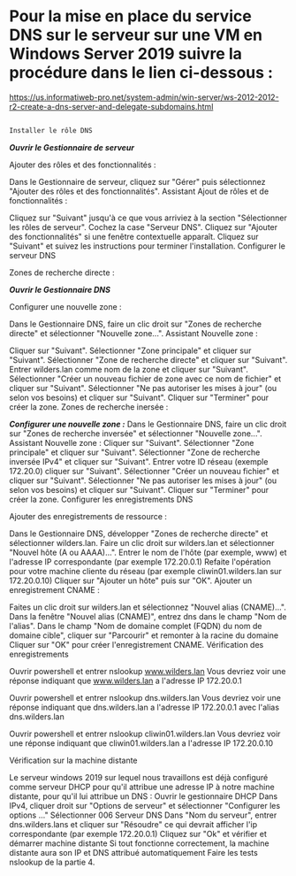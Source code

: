 # Pour la mise en place du service DNS sur le serveur sur une VM en Windows Server 2019 suivre la procédure dans le lien ci-dessous : 

https://us.informatiweb-pro.net/system-admin/win-server/ws-2012-2012-r2-create-a-dns-server-and-delegate-subdomains.html

``` 1 - Étapes de configuration

Installer le rôle DNS
```

_**Ouvrir le Gestionnaire de serveur**_

Ajouter des rôles et des fonctionnalités :

Dans le Gestionnaire de serveur, cliquez sur "Gérer" puis sélectionnez "Ajouter des rôles et des fonctionnalités".
Assistant Ajout de rôles et de fonctionnalités :

Cliquez sur "Suivant" jusqu'à ce que vous arriviez à la section "Sélectionner les rôles de serveur".
Cochez la case "Serveur DNS".
Cliquez sur "Ajouter des fonctionnalités" si une fenêtre contextuelle apparaît.
Cliquez sur "Suivant" et suivez les instructions pour terminer l'installation.
Configurer le serveur DNS 


Zones de recherche directe :

_**Ouvrir le Gestionnaire DNS**_

Configurer une nouvelle zone :

Dans le Gestionnaire DNS, faire un clic droit sur "Zones de recherche directe" et sélectionner "Nouvelle zone...".
Assistant Nouvelle zone :

Cliquer sur "Suivant".
Sélectionner "Zone principale" et cliquer sur "Suivant".
Sélectionner "Zone de recherche directe" et cliquer sur "Suivant".
Entrer wilders.lan comme nom de la zone et cliquer sur "Suivant".
Sélectionner "Créer un nouveau fichier de zone avec ce nom de fichier" et cliquer sur "Suivant".
Sélectionner "Ne pas autoriser les mises à jour" (ou selon vos besoins) et cliquer sur "Suivant".
Cliquer sur "Terminer" pour créer la zone.
Zones de recherche inersée :

_**Configurer une nouvelle zone :**_
Dans le Gestionnaire DNS, faire un clic droit sur "Zones de recherche inversée" et sélectionner "Nouvelle zone...".
Assistant Nouvelle zone :
Cliquer sur "Suivant".
Sélectionner "Zone principale" et cliquer sur "Suivant".
Sélectionner "Zone de recherche inversée IPv4" et cliquer sur "Suivant".
Entrer votre ID réseau (exemple 172.20.0) cliquer sur "Suivant".
Sélectionner "Créer un nouveau fichier" et cliquer sur "Suivant".
Sélectionner "Ne pas autoriser les mises à jour" (ou selon vos besoins) et cliquer sur "Suivant".
Cliquer sur "Terminer" pour créer la zone.
Configurer les enregistrements DNS

Ajouter des enregistrements de ressource :

Dans le Gestionnaire DNS, développer "Zones de recherche directe" et sélectionner wilders.lan.
Faire un clic droit sur wilders.lan et sélectionner "Nouvel hôte (A ou AAAA)...".
Entrer le nom de l'hôte (par exemple, www) et l'adresse IP correspondante (par exemple 172.20.0.1)
Refaite l'opération pour votre machine cliente du réseau (par exemple cliwin01.wilders.lan sur 172.20.0.10)
Cliquer sur "Ajouter un hôte" puis sur "OK".
Ajouter un enregistrement CNAME :

Faites un clic droit sur wilders.lan et sélectionnez "Nouvel alias (CNAME)...".
Dans la fenêtre "Nouvel alias (CNAME)", entrez dns dans le champ "Nom de l'alias".
Dans le champ "Nom de domaine complet (FQDN) du nom de domaine cible", cliquer sur "Parcourir" et remonter à la racine du domaine
Cliquer sur "OK" pour créer l'enregistrement CNAME.
Vérification des enregistrements

Ouvrir powershell et entrer nslookup www.wilders.lan
Vous devriez voir une réponse indiquant que www.wilders.lan a l'adresse IP 172.20.0.1

Ouvrir powershell et entrer nslookup dns.wilders.lan
Vous devriez voir une réponse indiquant que dns.wilders.lan a l'adresse IP 172.20.0.1 avec l'alias dns.wilders.lan

Ouvrir powershell et entrer nslookup cliwin01.wilders.lan
Vous devriez voir une réponse indiquant que cliwin01.wilders.lan a l'adresse IP 172.20.0.10

Vérification sur la machine distante

Le serveur windows 2019 sur lequel nous travaillons est déjà configuré comme serveur DHCP pour qu'il attribue une adresse IP à notre machine distante, pour qu'il lui attribue un DNS :
Ouvrir le gestionnaire DHCP
Dans IPv4, cliquer droit sur "Options de serveur" et sélectionner "Configurer les options ..."
Sélectionner 006 Serveur DNS
Dans "Nom du serveur", entrer dns.wilders.lans et cliquer sur "Résoudre" ce qui devrait afficher l'ip correspondante (par exemple 172.20.0.1)
Cliquez sur "Ok" et vérifier et démarrer machine distante
Si tout fonctionne correctement, la machine distante aura son IP et DNS attribué automatiquement
Faire les tests nslookup de la partie 4.

